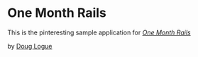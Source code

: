 # One Month Rails

This is the pinteresting sample application for [*One Month Rails*](http://onemonthrails.com)

by [Doug Logue](http://douglogue.me)